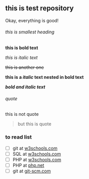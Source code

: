 ## this is test repository 

Okay, everything is good!

###### this is smallest heading

**this is bold text**

*this is italic text*

~~this is another one~~

**this is a _italic_ text nested in bold text**

***bold and italic text***

###### quote
this is not quote 
> but this is quote
### to read list

- [ ] git at [w3schools.com](https://www.w3schools.com/git/)
- [ ] SQL at [w3schools.com](https://www.w3schools.com/sql/default.asp)
- [ ] PHP at [w3schools.com](https://www.w3schools.com/php/default.asp)
- [ ] PHP at [php.net](https://www.php.net/)
- [ ] git at [git-scm.com](https://git-scm.com/)
